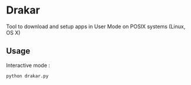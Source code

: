 Drakar
======

Tool to download and setup apps in User Mode on POSIX systems (Linux, OS X)

Usage
---

Interactive mode :

`python drakar.py`
